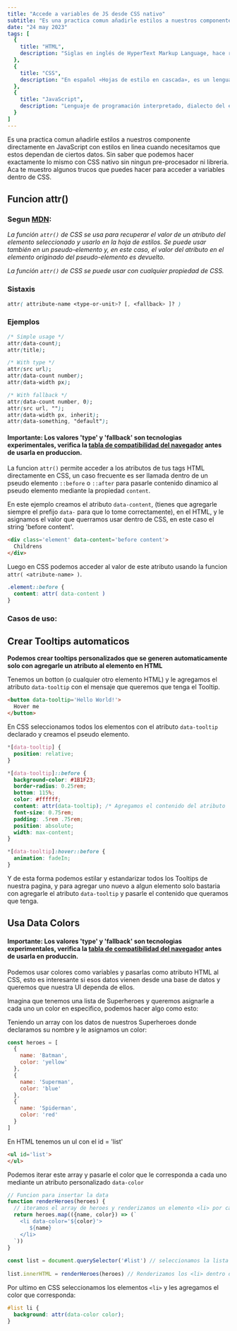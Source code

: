 ```yaml
---
title: "Accede a variables de JS desde CSS nativo"
subtitle: "Es una practica comun añadirle estilos a nuestros componente directamente en JavaScript con estilos en linea cuando necesitamos que estos dependan de ciertos datos. Sin saber que podemos hacer exactamente lo mismo con CSS nativo sin ningun pre-procesador ni libreria. Aca te muestro algunos trucos que puedes hacer para acceder a variables dentro de CSS. Usa 'attr()' y 'var()'."
date: "24 may 2023"
tags: [
  {
    title: "HTML",
    description: "Siglas en inglés de HyperText Markup Language, hace referencia al lenguaje de marcado para la elaboración de páginas web."
  }, 
  {
    title: "CSS",
    description: "En español «Hojas de estilo en cascada», es un lenguaje de diseño gráfico para definir y crear la presentación de un documento estructurado escrito en un lenguaje de marcado."
  }, 
  {
    title: "JavaScript",
    description: "Lenguaje de programación interpretado, dialecto del estándar ECMAScript. Se define como orientado a objetos, basado en prototipos, imperativo, débilmente tipado y dinámico."
  }
]
---
```


Es una practica comun añadirle estilos a nuestros componente directamente en JavaScript con estilos en linea cuando necesitamos que estos dependan de ciertos datos. Sin saber que podemos hacer exactamente lo mismo con CSS nativo sin ningun pre-procesador ni libreria. Aca te muestro algunos trucos que puedes hacer para acceder a variables dentro de CSS.

## Funcion attr()

### Segun [MDN](https://developer.mozilla.org/es/docs/Web/CSS/attr):

*La función `attr()` de CSS se usa para recuperar el valor de un atributo del elemento seleccionado y usarlo en la hoja de estilos. Se puede usar también en un pseudo-elemento y, en este caso, el valor del atributo en el elemento originado del pseudo-elemento es devuelto.*

*La función `attr()` de CSS se puede usar con cualquier propiedad de CSS.*

### Sistaxis

```css
attr( attribute-name <type-or-unit>? [, <fallback> ]? )
```

### Ejemplos

```css
/* Simple usage */
attr(data-count);
attr(title);

/* With type */
attr(src url);
attr(data-count number);
attr(data-width px);

/* With fallback */
attr(data-count number, 0);
attr(src url, "");
attr(data-width px, inherit);
attr(data-something, "default");
```

#### Importante: Los valores 'type' y 'fallback' son tecnologias experimentales, verifica la [tabla de compatibilidad del navegador](https://developer.mozilla.org/en-US/docs/Web/CSS/attr#browser_compatibility) antes de usarla en produccion.

La funcion `attr()` permite acceder a los atributos de tus tags HTML directamente en CSS, un caso frecuente es ser llamada dentro de un pseudo elemento `::before` o `::after`  para pasarle contenido dinamico al pseudo elemento mediante la propiedad `content`.

En este ejemplo creamos el atributo `data-content`, (tienes que agregarle siempre el prefijo `data-` para que lo tome correctamente), en el HTML, y le asignamos el valor que querramos usar dentro de CSS, en este caso el string 'before content'.

```html
<div class='element' data-content='before content'>
  Childrens 
</div>
```

Luego en CSS podemos acceder al valor de este atributo usando la funcion `attr( <atribute-name> )`.

```css
.element::before {
  content: attr( data-content )
}
```

### Casos de uso:

## Crear Tooltips automaticos

**Podemos crear tooltips personalizados que se generen automaticamente solo con agregarle un atributo al elemento en HTML**

Tenemos un botton (o cualquier otro elemento HTML) y le agregamos el atributo `data-tooltip` con el mensaje que queremos que tenga el Tooltip.

```html
<button data-tooltip='Hello World!'>
  Hover me
</button>
```

En CSS seleccionamos todos los elementos con el atributo `data-tooltip` declarado y creamos el pseudo elemento.

```css
*[data-tooltip] {
  position: relative;
}

*[data-tooltip]::before {
  background-color: #1B1F23;
  border-radius: 0.25rem;
  bottom: 115%;
  color: #ffffff;
  content: attr(data-tooltip); /* Agregamos el contenido del atributo 'data-tooltip' */
  font-size: 0.75rem;
  padding: .5rem .75rem;
  position: absolute;
  width: max-content;
}

*[data-tooltip]:hover::before {
  animation: fadeIn;
}
```

Y de esta forma podemos estilar y estandarizar todos los Tooltips de nuestra pagina, y para agregar uno nuevo a algun elemento solo bastaria con agregarle el atributo `data-tooltip` y pasarle el contenido que queramos que tenga.

## Usa Data Colors

#### Importante: Los valores 'type' y 'fallback' son tecnologias experimentales, verifica la [tabla de compatibilidad del navegador](https://developer.mozilla.org/en-US/docs/Web/CSS/attr#browser_compatibility) antes de usarla en produccin.

Podemos usar colores como variables y pasarlas como atributo HTML al CSS, esto es interesante si esos datos vienen desde una base de datos y queremos que nuestra UI dependa de ellos.

Imagina que tenemos una lista de Superheroes y queremos asignarle a cada uno un color en especifico, podemos hacer algo como esto:

Teniendo un array con los datos de nuestros Superheroes donde declaramos su nombre y le asignamos un color:
  
```javascript
const heroes = [
  {
    name: 'Batman',
    color: 'yellow'
  },
  {
    name: 'Superman',
    color: 'blue'
  },
  {
    name: 'Spiderman',
    color: 'red'
  }
]
```

En HTML tenemos un ul con el id = 'list'
  
```html
<ul id='list'>
</ul>
```  

Podemos iterar este array y pasarle el color que le corresponda a cada uno mediante un atributo personalizado `data-color`
  
```javascript
// Funcion para insertar la data
function renderHeroes(heroes) {
  // iteramos el array de heroes y renderizamos un elemento <li> por cada heroe con sus datos
  return heroes.map(({name, color}) => (`
    <li data-color='${color}'>
       ${name}
    </li>
  `))
}
  
const list = document.querySelector('#list') // seleccionamos la lista
  
list.innerHTML = renderHeroes(heroes) // Renderizamos los <li> dentro de la lista
```
Por ultimo en CSS seleccionamos los elementos `<li>` y les agregamos el color que corresponda:
  
```css
#list li {
  background: attr(data-color color);
}
```

  
